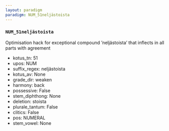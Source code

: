 ```yaml
---
layout: paradigm
paradigm: NUM_51neljästoista
---
```

### ` NUM_51neljästoista `

Optimisation hack for exceptional compound ’neljästoista’ that inflects in all parts with agreement
* kotus_tn: 51
* upos: NUM
* suffix_regex: neljästoista
* kotus_av: None
* grade_dir: weaken
* harmony: back
* possessive: False
* stem_diphthong: None
* deletion: stoista
* plurale_tantum: False
* clitics: False
* pos: NUMERAL
* stem_vowel: None
